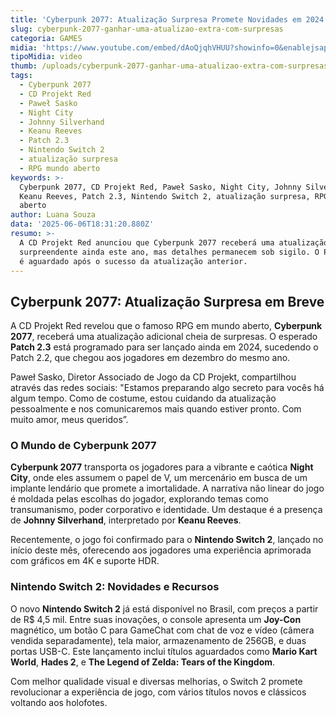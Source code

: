 ```yaml
---
title: 'Cyberpunk 2077: Atualização Surpresa Promete Novidades em 2024'
slug: cyberpunk-2077-ganhar-uma-atualizao-extra-com-surpresas
categoria: GAMES
midia: 'https://www.youtube.com/embed/dAoQjqhVHUU?showinfo=0&enablejsapi=1'
tipoMidia: video
thumb: /uploads/cyberpunk-2077-ganhar-uma-atualizao-extra-com-surpresas-thumb.png
tags:
  - Cyberpunk 2077
  - CD Projekt Red
  - Paweł Sasko
  - Night City
  - Johnny Silverhand
  - Keanu Reeves
  - Patch 2.3
  - Nintendo Switch 2
  - atualização surpresa
  - RPG mundo aberto
keywords: >-
  Cyberpunk 2077, CD Projekt Red, Paweł Sasko, Night City, Johnny Silverhand,
  Keanu Reeves, Patch 2.3, Nintendo Switch 2, atualização surpresa, RPG mundo
  aberto
author: Luana Souza
data: '2025-06-06T18:31:20.880Z'
resumo: >-
  A CD Projekt Red anunciou que Cyberpunk 2077 receberá uma atualização
  surpreendente ainda este ano, mas detalhes permanecem sob sigilo. O Patch 2.3
  é aguardado após o sucesso da atualização anterior.
---
```


## Cyberpunk 2077: Atualização Surpresa em Breve

<blockquote class="twitter-tweet"><a href="https://twitter.com/user/status/1930657862054707704"></a></blockquote>

A CD Projekt Red revelou que o famoso RPG em mundo aberto, **Cyberpunk 2077**, receberá uma atualização adicional cheia de surpresas. O esperado **Patch 2.3** está programado para ser lançado ainda em 2024, sucedendo o Patch 2.2, que chegou aos jogadores em dezembro do mesmo ano.

Paweł Sasko, Diretor Associado de Jogo da CD Projekt, compartilhou através das redes sociais: "Estamos preparando algo secreto para vocês há algum tempo. Como de costume, estou cuidando da atualização pessoalmente e nos comunicaremos mais quando estiver pronto. Com muito amor, meus queridos”.

### O Mundo de Cyberpunk 2077

**Cyberpunk 2077** transporta os jogadores para a vibrante e caótica **Night City**, onde eles assumem o papel de V, um mercenário em busca de um implante lendário que promete a imortalidade. A narrativa não linear do jogo é moldada pelas escolhas do jogador, explorando temas como transumanismo, poder corporativo e identidade. Um destaque é a presença de **Johnny Silverhand**, interpretado por **Keanu Reeves**.

Recentemente, o jogo foi confirmado para o **Nintendo Switch 2**, lançado no início deste mês, oferecendo aos jogadores uma experiência aprimorada com gráficos em 4K e suporte HDR.

### Nintendo Switch 2: Novidades e Recursos

O novo **Nintendo Switch 2** já está disponível no Brasil, com preços a partir de R$ 4,5 mil. Entre suas inovações, o console apresenta um **Joy-Con** magnético, um botão C para GameChat com chat de voz e vídeo (câmera vendida separadamente), tela maior, armazenamento de 256GB, e duas portas USB-C. Este lançamento inclui títulos aguardados como **Mario Kart World**, **Hades 2**, e **The Legend of Zelda: Tears of the Kingdom**.

Com melhor qualidade visual e diversas melhorias, o Switch 2 promete revolucionar a experiência de jogo, com vários títulos novos e clássicos voltando aos holofotes.

